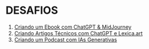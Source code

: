 # DESAFIOS

1. [Criando um Ebook com ChatGPT & MidJourney](https://github.com/Ribeiro20214543/BootCamps/tree/main/Santander%202024%20-%20Fundamentos%20de%20IA%20para%20Devs/DesafioEbook)
2. [Criando Artigos Técnicos com ChatGPT e Lexica.art](https://github.com/Ribeiro20214543/BootCamps/tree/main/Santander%202024%20-%20Fundamentos%20de%20IA%20para%20Devs/DesafioArtigo)
3. [Criando um Podcast com IAs Generativas](https://github.com/Ribeiro20214543/BootCamps/tree/main/Santander%202024%20-%20Fundamentos%20de%20IA%20para%20Devs/DesafioPodcast)
